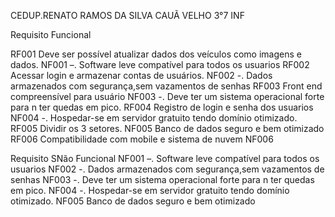 CEDUP.RENATO RAMOS DA SILVA
CAUÃ VELHO
3°7 INF

Requisito Funcional

RF001 Deve ser possível atualizar dados dos veículos como imagens e dados. NF001 –. Software leve compatível para todos os usuarios
RF002 Acessar login e armazenar contas de usuários. NF002 -. Dados armazenados com segurança,sem vazamentos de senhas
RF003 Front end compreensível para usuário NF003 -. Deve ter um sistema operacional forte para n ter quedas em pico.
RF004 Registro de login e senha dos usuarios NF004 -. Hospedar-se em servidor gratuito tendo domínio otimizado.
RF005 Dividir os 3 setores. NF005 Banco de dados seguro e bem otimizado
RF006 Compatibilidade com mobile e sistema de nuvem NF006

Requisito SNão Funcional
NF001 –. Software leve compatível para todos os usuarios
NF002 -. Dados armazenados com segurança,sem vazamentos de senhas
NF003 -. Deve ter um sistema operacional forte para n ter quedas em pico.
NF004 -. Hospedar-se em servidor gratuito tendo domínio otimizado.
NF005 Banco de dados seguro e bem otimizado
